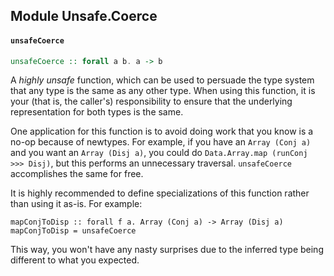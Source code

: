 ## Module Unsafe.Coerce

#### `unsafeCoerce`

``` purescript
unsafeCoerce :: forall a b. a -> b
```

A _highly unsafe_ function, which can be used to persuade the type system that
any type is the same as any other type. When using this function, it is your
(that is, the caller's) responsibility to ensure that the underlying
representation for both types is the same.

One application for this function is to avoid doing work that you know is a
no-op because of newtypes. For example, if you have an `Array (Conj a)` and you
want an `Array (Disj a)`, you could do `Data.Array.map (runConj >>> Disj)`, but
this performs an unnecessary traversal. `unsafeCoerce` accomplishes the same
for free.

It is highly recommended to define specializations of this function rather than
using it as-is. For example:

```
mapConjToDisp :: forall f a. Array (Conj a) -> Array (Disj a)
mapConjToDisp = unsafeCoerce
```

This way, you won't have any nasty surprises due to the inferred type being
different to what you expected.


